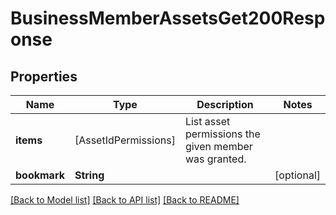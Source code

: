 # BusinessMemberAssetsGet200Response

## Properties
Name | Type | Description | Notes
------------ | ------------- | ------------- | -------------
**items** | [AssetIdPermissions] | List asset permissions the given member was granted. | 
**bookmark** | **String** |  | [optional] 

[[Back to Model list]](../README.md#documentation-for-models) [[Back to API list]](../README.md#documentation-for-api-endpoints) [[Back to README]](../README.md)


